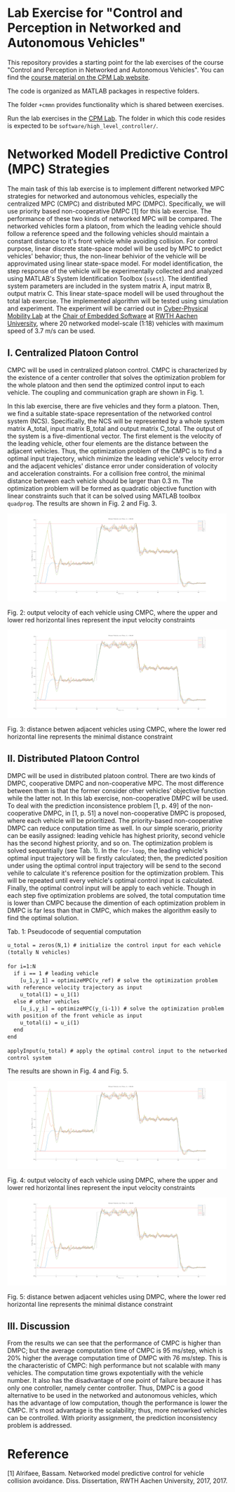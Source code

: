 # Lab Exercise for "Control and Perception in Networked and Autonomous Vehicles"
This repository provides a starting point for the lab exercises of the course "Control and Perception in Networked and Autonomous Vehicles". You can find the [course material on the CPM Lab website](https://cpm.embedded.rwth-aachen.de/course-materials/).

The code is organized as MATLAB packages in respective folders. 

The folder `+cmmn` provides functionality which is shared between exercises.

Run the lab exercises in the [CPM Lab](https://github.com/embedded-software-laboratory/cpm_lab).
The folder in which this code resides is expected to be `software/high_level_controller/`.

# Networked Modell Predictive Control (MPC) Strategies
The main task of this lab exercise is to implement different networked MPC strategies for networked and autonomous vehicles, especially the centralized MPC (CMPC) and distributed MPC (DMPC). Specifically, we will use priority based non-cooperative DMPC [1] for this lab exercise. The performance of these two kinds of networked MPC will be compared. The networked vehicles form a platoon, from which the leading vehicle should follow a reference speed and the following vehicles should maintain a constant distance to it's front vehicle while avoiding collision. For control purpose, linear discrete state-space model will be used by MPC to predict vehicles' behavior; thus, the non-linear behivior of the vehicle will be approvimated using linear state-space model. For model identification, the step response of the vehicle will be experimentally collected and analyzed using MATLAB's System Identification Toolbox (`ssest`). The identified system parameters are included in the system matrix A, input matrix B, output matrix C. This linear state-space modell will be used throughout the total lab exercise. The implemented algorithm will be tested using simulation and experiment. The experiment will be carried out in [Cyber-Physical Mobility Lab](https://github.com/embedded-software-laboratory/cpm_lab) at the [Chair of Embedded Software](http://embedded.rwth-aachen.de/) at [RWTH Aachen University](http://rwth-aachen.de/), where 20 networked model-scale (1:18) vehicles with maximum speed of 3.7 m/s can be used.

## I. Centralized Platoon Control
CMPC will be used in centralized platoon control. CMPC is characterized by the existence of a center controller that solves the optimization problem for the whole platoon and then send the optimized control input to each vehicle. The coupling and communication graph are shown in Fig. 1.

In this lab exercise, there are five vehicles and they form a platoon. Then, we find a suitable state-space representation of the networked control system (NCS). Specifically, the NCS will be represented by a whole system matrix A_total, input matrix B_total and output matrix C_total. The output of the system is a five-dimentional vector. The first element is the velocity of the leading vehicle, other four elements are the distance between the adjacent vehicles. Thus, the optimization problem of the CMPC is to find a optimal input trajectory, which minimize the leading vehicle's velocity error and the adjacent vehicles' distance error under consideration of volocity and acceleration constraints. For a collision free control, the minimal distance between each vehicle should be larger than 0.3 m. The optimization problem will be formed as quadratic objective function with linear constraints such that it can be solved using MATLAB toolbox `quadprog`. The results are shown in Fig. 2 and Fig. 3.

 <img src="./assets/forReadme/CMPC/t-v_out.png" width = "500" height = "200" alt="t-v_out" align = center/>

 Fig. 2: output velocity of each vehicle using CMPC, where the upper and lower red horizontal lines represent the input velocity constraints

<img src="./assets/forReadme/CMPC/t-v_out.png" width = "500" height = "200" alt="t-v_out" align = center/>

Fig. 3: distance betwen adjacent vehicles using CMPC, where the lower red horizontal line represents the minimal distance constraint

## II. Distributed Platoon Control
DMPC will be used in distributed platoon control. There are two kinds of DMPC, cooperative DMPC and non-cooperative MPC. The most difference between them is that the former consider other vehicles' objective function while the latter not. In this lab exercise, non-cooperative DMPC will be used. To deal with the prediction inconsistence problem [1, p. 49] of the non-cooperative DMPC, in [1, p. 51] a novel non-cooperative DMPC is proposed, where each vehicle will be prioritized. The priority-based non-cooperative DMPC can reduce conputation time as well. In our simple scerario, priority can be easily assigned: leading vehicle has highest priority, second vehicle has the second highest priority, and so on. The optimization problem is solved sequentially (see Tab. 1). In the `for-loop`, the leading vehicle's optimal input trajectory will be firstly calculated; then, the predicted position under using the optimal control input trajectory will be send to the second vehile to calculate it's reference position for the optimization problem. This will be repeated until every vehicle's optimal control input is calculated. Finally, the optimal control input will be apply to each vehicle. Though in each step five optimization problems are solved, the total computation time is lower than CMPC because the dimention of each optimization problem in DMPC is far less than that in CMPC, which makes the algorithm easily to find the optimal solution. 

Tab. 1: Pseudocode of sequential computation
```
u_total = zeros(N,1) # initialize the control input for each vehicle (totally N vehicles)

for i=1:N
  if i == 1 # leading vehicle
    [u_1,y_1] = optimizeMPC(v_ref) # solve the optimization problem with reference velocity trajectory as input
    u_total(1) = u_1(1)
  else # other vehicles
    [u_i,y_i] = optimizeMPC(y_(i-1)) # solve the optimization problem with position of the front vehicle as input
    u_total(i) = u_i(1)
  end
end

applyInput(u_total) # apply the optimal control input to the networked control system
```
The results are shown in Fig. 4 and Fig. 5.

 <img src="./assets/forReadme/CMPC/t-v_out.png" width = "500" height = "200" alt="t-v_out" align = center/>

 Fig. 4: output velocity of each vehicle using DMPC, where the upper and lower red horizontal lines represent the input velocity constraints

<img src="./assets/forReadme/CMPC/t-v_out.png" width = "500" height = "200" alt="t-v_out" align = center/>

Fig. 5: distance betwen adjacent vehicles using DMPC, where the lower red horizontal line represents the minimal distance constraint

## III. Discussion
From the results we can see that the performance of CMPC is higher than DMPC; but the average computation time of CMPC is 95 ms/step, which is 20% higher the average computation time of DMPC with 76 ms/step. This is the characteristic of CMPC: high performance but not scalable with many vehicles. The computation time grows expotentially with the vehicle number. It also has the disadvantage of one point of failure because it has only one controller, namely center controller. Thus, DMPC is a good alternative to be used in the networked and autonomous vehicles, which has the advantage of low computation, though the performance is lower the CMPC. It's most advantage is the scalability; thus, more netowrked vehicles can be controlled. With priority assignment, the prediction inconsistency problem is addressed.

# Reference
[1] Alrifaee, Bassam. Networked model predictive control for vehicle collision avoidance. Diss. Dissertation, RWTH Aachen University, 2017, 2017.
